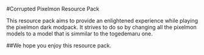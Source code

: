 #Corrupted Pixelmon Resource Pack

This resource pack aims to provide an enlightened experience while playing the pixelmon dark modpack. It strives to do so by changing all the pixelmon models to a model that is simmilar to the togedemaru one.

##We hope you enjoy this resource pack.
